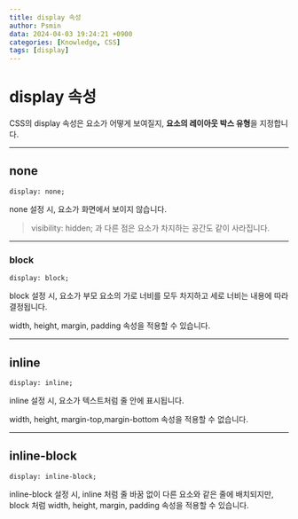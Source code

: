```yaml
---
title: display 속성
author: Psmin
data: 2024-04-03 19:24:21 +0900
categories: [Knowledge, CSS]
tags: [display]
---
```


# display 속성

CSS의 display 속성은 요소가 어떻게 보여질지, **요소의 레이아웃 박스 유형**을 지정합니다.

---

## none

`display: none;`

none 설정 시, 요소가 화면에서 보이지 않습니다.

> visibility: hidden; 과 다른 점은 요소가 차지하는 공간도 같이 사라집니다.

---

### block

`display: block;`

block 설정 시, 요소가 부모 요소의 가로 너비를 모두 차지하고 세로 너비는 내용에 따라 결정됩니다.

width, height, margin, padding 속성을 적용할 수 있습니다.

---

## inline

`display: inline;`

inline 설정 시, 요소가 텍스트처럼 줄 안에 표시됩니다.

width, height, margin-top,margin-bottom 속성을 적용할 수 없습니다.

---

## inline-block

`display: inline-block;`

inline-block 설정 시, inline 처럼 줄 바꿈 없이 다른 요소와 같은 줄에 배치되지만, block 처럼 width, height, margin, padding 속성을 적용할 수 있습니다.
